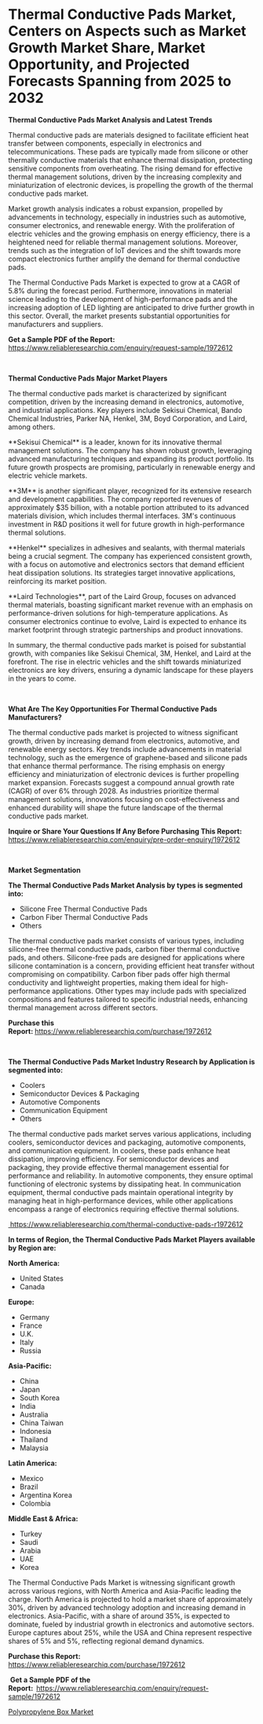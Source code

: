 <p><h1>Thermal Conductive Pads Market, Centers on Aspects such as Market Growth Market Share, Market Opportunity, and Projected Forecasts Spanning from 2025 to 2032</h1></p><p><strong>Thermal Conductive Pads Market Analysis and Latest Trends</strong></p>
<p><p>Thermal conductive pads are materials designed to facilitate efficient heat transfer between components, especially in electronics and telecommunications. These pads are typically made from silicone or other thermally conductive materials that enhance thermal dissipation, protecting sensitive components from overheating. The rising demand for effective thermal management solutions, driven by the increasing complexity and miniaturization of electronic devices, is propelling the growth of the thermal conductive pads market.</p><p>Market growth analysis indicates a robust expansion, propelled by advancements in technology, especially in industries such as automotive, consumer electronics, and renewable energy. With the proliferation of electric vehicles and the growing emphasis on energy efficiency, there is a heightened need for reliable thermal management solutions. Moreover, trends such as the integration of IoT devices and the shift towards more compact electronics further amplify the demand for thermal conductive pads.</p><p>The Thermal Conductive Pads Market is expected to grow at a CAGR of 5.8% during the forecast period. Furthermore, innovations in material science leading to the development of high-performance pads and the increasing adoption of LED lighting are anticipated to drive further growth in this sector. Overall, the market presents substantial opportunities for manufacturers and suppliers.</p></p>
<p><strong>Get a Sample PDF of the Report:&nbsp;</strong> <a href="https://www.reliableresearchiq.com/enquiry/request-sample/1972612?utm_campaign=2780&utm_medium=2&utm_source=Github&utm_content=ia&utm_term=01042025&utm_id=thermal-conductive-pads">https://www.reliableresearchiq.com/enquiry/request-sample/1972612</a></p>
<p>&nbsp;</p>
<p><strong>Thermal Conductive Pads Major Market Players</strong></p>
<p><p>The thermal conductive pads market is characterized by significant competition, driven by the increasing demand in electronics, automotive, and industrial applications. Key players include Sekisui Chemical, Bando Chemical Industries, Parker NA, Henkel, 3M, Boyd Corporation, and Laird, among others.</p><p>**Sekisui Chemical** is a leader, known for its innovative thermal management solutions. The company has shown robust growth, leveraging advanced manufacturing techniques and expanding its product portfolio. Its future growth prospects are promising, particularly in renewable energy and electric vehicle markets.</p><p>**3M** is another significant player, recognized for its extensive research and development capabilities. The company reported revenues of approximately $35 billion, with a notable portion attributed to its advanced materials division, which includes thermal interfaces. 3M's continuous investment in R&D positions it well for future growth in high-performance thermal solutions.</p><p>**Henkel** specializes in adhesives and sealants, with thermal materials being a crucial segment. The company has experienced consistent growth, with a focus on automotive and electronics sectors that demand efficient heat dissipation solutions. Its strategies target innovative applications, reinforcing its market position.</p><p>**Laird Technologies**, part of the Laird Group, focuses on advanced thermal materials, boasting significant market revenue with an emphasis on performance-driven solutions for high-temperature applications. As consumer electronics continue to evolve, Laird is expected to enhance its market footprint through strategic partnerships and product innovations.</p><p>In summary, the thermal conductive pads market is poised for substantial growth, with companies like Sekisui Chemical, 3M, Henkel, and Laird at the forefront. The rise in electric vehicles and the shift towards miniaturized electronics are key drivers, ensuring a dynamic landscape for these players in the years to come.</p></p>
<p>&nbsp;</p>
<p><strong>What Are The Key Opportunities For Thermal Conductive Pads Manufacturers?</strong></p>
<p><p>The thermal conductive pads market is projected to witness significant growth, driven by increasing demand from electronics, automotive, and renewable energy sectors. Key trends include advancements in material technology, such as the emergence of graphene-based and silicone pads that enhance thermal performance. The rising emphasis on energy efficiency and miniaturization of electronic devices is further propelling market expansion. Forecasts suggest a compound annual growth rate (CAGR) of over 6% through 2028. As industries prioritize thermal management solutions, innovations focusing on cost-effectiveness and enhanced durability will shape the future landscape of the thermal conductive pads market.</p></p>
<p><strong>Inquire or Share Your Questions If Any Before Purchasing This Report:</strong> <a href="https://www.reliableresearchiq.com/enquiry/pre-order-enquiry/1972612?utm_campaign=2780&utm_medium=2&utm_source=Github&utm_content=ia&utm_term=01042025&utm_id=thermal-conductive-pads">https://www.reliableresearchiq.com/enquiry/pre-order-enquiry/1972612</a></p>
<p>&nbsp;</p>
<p><strong>Market Segmentation</strong></p>
<p><strong>The Thermal Conductive Pads Market Analysis by types is segmented into:</strong></p>
<p><ul><li>Silicone Free Thermal Conductive Pads</li><li>Carbon Fiber Thermal Conductive Pads</li><li>Others</li></ul></p>
<p><p>The thermal conductive pads market consists of various types, including silicone-free thermal conductive pads, carbon fiber thermal conductive pads, and others. Silicone-free pads are designed for applications where silicone contamination is a concern, providing efficient heat transfer without compromising on compatibility. Carbon fiber pads offer high thermal conductivity and lightweight properties, making them ideal for high-performance applications. Other types may include pads with specialized compositions and features tailored to specific industrial needs, enhancing thermal management across different sectors.</p></p>
<p><strong>Purchase this Report:&nbsp;</strong><a href="https://www.reliableresearchiq.com/purchase/1972612?utm_campaign=2780&utm_medium=2&utm_source=Github&utm_content=ia&utm_term=01042025&utm_id=thermal-conductive-pads">https://www.reliableresearchiq.com/purchase/1972612</a></p>
<p>&nbsp;</p>
<p><strong>The Thermal Conductive Pads Market Industry Research by Application is segmented into:</strong></p>
<p><ul><li>Coolers</li><li>Semiconductor Devices & Packaging</li><li>Automotive Components</li><li>Communication Equipment</li><li>Others</li></ul></p>
<p><p>The thermal conductive pads market serves various applications, including coolers, semiconductor devices and packaging, automotive components, and communication equipment. In coolers, these pads enhance heat dissipation, improving efficiency. For semiconductor devices and packaging, they provide effective thermal management essential for performance and reliability. In automotive components, they ensure optimal functioning of electronic systems by dissipating heat. In communication equipment, thermal conductive pads maintain operational integrity by managing heat in high-performance devices, while other applications encompass a range of electronics requiring effective thermal solutions.</p></p>
<p><a href="https://www.reliableresearchiq.com/thermal-conductive-pads-r1972612?utm_campaign=2780&utm_medium=2&utm_source=Github&utm_content=ia&utm_term=01042025&utm_id=thermal-conductive-pads">&nbsp;https://www.reliableresearchiq.com/thermal-conductive-pads-r1972612</a></p>
<p><strong>In terms of Region, the Thermal Conductive Pads Market Players available by Region are:</strong></p>
<p>
    <p> <strong> North America: </strong>
        <ul>
            <li>United States</li>
            <li>Canada</li>
        </ul>
        </p> 
    <p> <strong> Europe: </strong>
        <ul>
            <li>Germany</li>
            <li>France</li>
            <li>U.K.</li>
            <li>Italy</li>
            <li>Russia</li>
        </ul>
        </p> 
    <p> <strong> Asia-Pacific: </strong>
        <ul>
            <li>China</li>
            <li>Japan</li>
            <li>South Korea</li>
            <li>India</li>
            <li>Australia</li>
            <li>China Taiwan</li>
            <li>Indonesia</li>
            <li>Thailand</li>
            <li>Malaysia</li>
        </ul>
        </p> 
    <p> <strong> Latin America: </strong>
        <ul>
            <li>Mexico</li>
            <li>Brazil</li>
            <li>Argentina Korea</li>
            <li>Colombia</li>
        </ul>
        </p> 
    <p> <strong> Middle East & Africa: </strong>
        <ul>
            <li>Turkey</li>
            <li>Saudi</li>
            <li>Arabia</li>
            <li>UAE</li>
            <li>Korea</li>
        </ul>
    </p>
    </p>
<p><p>The Thermal Conductive Pads Market is witnessing significant growth across various regions, with North America and Asia-Pacific leading the charge. North America is projected to hold a market share of approximately 30%, driven by advanced technology adoption and increasing demand in electronics. Asia-Pacific, with a share of around 35%, is expected to dominate, fueled by industrial growth in electronics and automotive sectors. Europe captures about 25%, while the USA and China represent respective shares of 5% and 5%, reflecting regional demand dynamics.</p></p>
<p><strong>Purchase this Report: </strong><a href="https://www.reliableresearchiq.com/purchase/1972612?utm_campaign=2780&utm_medium=2&utm_source=Github&utm_content=ia&utm_term=01042025&utm_id=thermal-conductive-pads">https://www.reliableresearchiq.com/purchase/1972612</a></p>
<p>&nbsp;<strong>Get a Sample PDF of the Report:&nbsp;&nbsp;</strong><a href="https://www.reliableresearchiq.com/enquiry/request-sample/1972612?utm_campaign=2780&utm_medium=2&utm_source=Github&utm_content=ia&utm_term=01042025&utm_id=thermal-conductive-pads">https://www.reliableresearchiq.com/enquiry/request-sample/1972612</a></p>
<p><strong></strong></p>
<p><p><a href="https://github.com/memorirummy/Market-Research-Report-List-1/blob/main/polypropylene-box-market.md?utm_campaign=2780&utm_medium=2&utm_source=Github&utm_content=ia&utm_term=01042025&utm_id=thermal-conductive-pads">Polypropylene Box Market</a></p></p>